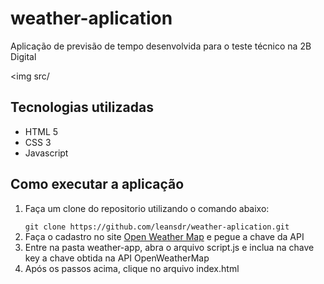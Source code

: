 # weather-aplication
Aplicação de previsão de tempo desenvolvida para o teste técnico na 2B Digital 

<img src/

## Tecnologias utilizadas
<ul>
 <li>HTML 5</li>
 <li>CSS 3</li>
 <li>Javascript</li>
</ul>

## Como executar a aplicação
1. <p>Faça um clone do repositorio utilizando o comando abaixo:</p>
    <code>git clone https://github.com/leansdr/weather-aplication.git</code>
2. Faça o cadastro no site <a href="https://openweathermap.org/">Open Weather Map</a> e pegue a chave da API 
3. Entre na pasta weather-app, abra o arquivo script.js e inclua na chave key a chave obtida na API OpenWeatherMap
4. Após os passos acima, clique no arquivo index.html

